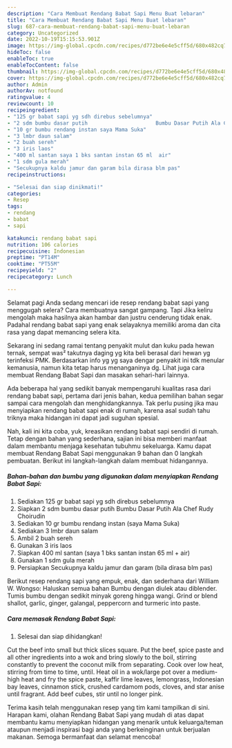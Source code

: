 ```yaml
---
description: "Cara Membuat Rendang Babat Sapi Menu Buat lebaran"
title: "Cara Membuat Rendang Babat Sapi Menu Buat lebaran"
slug: 687-cara-membuat-rendang-babat-sapi-menu-buat-lebaran
category: Uncategorized
date: 2022-10-19T15:15:53.901Z
image: https://img-global.cpcdn.com/recipes/d772be6e4e5cff5d/680x482cq70/rendang-babat-sapi-foto-resep-utama.jpg
hideToc: false
enableToc: true
enableTocContent: false
thumbnail: https://img-global.cpcdn.com/recipes/d772be6e4e5cff5d/680x482cq70/rendang-babat-sapi-foto-resep-utama.jpg
cover: https://img-global.cpcdn.com/recipes/d772be6e4e5cff5d/680x482cq70/rendang-babat-sapi-foto-resep-utama.jpg
author: Admin
authorAv: notfound
ratingvalue: 4
reviewcount: 10
recipeingredient:
- "125 gr babat sapi yg sdh direbus sebelumnya"
- "2 sdm bumbu dasar putih                      Bumbu Dasar Putih Ala Chef Rudy Choirudin"
- "10 gr bumbu rendang instan saya Mama Suka"
- "3 lmbr daun salam"
- "2 buah sereh"
- "3 iris laos"
- "400 ml santan saya 1 bks santan instan 65 ml  air"
- "1 sdm gula merah"
- "Secukupnya kaldu jamur dan garam bila dirasa blm pas"
recipeinstructions:

- "Selesai dan siap dinikmati!"
categories:
- Resep
tags:
- rendang
- babat
- sapi

katakunci: rendang babat sapi 
nutrition: 106 calories
recipecuisine: Indonesian
preptime: "PT14M"
cooktime: "PT55M"
recipeyield: "2"
recipecategory: Lunch

---
```



Selamat pagi Anda sedang mencari ide resep rendang babat sapi yang menggugah selera? Cara membuatnya sangat gampang. Tapi Jika keliru mengolah maka hasilnya akan hambar dan justru cenderung tidak enak. Padahal rendang babat sapi yang enak selayaknya memiliki aroma dan cita rasa yang dapat memancing selera kita.


Sekarang ini sedang ramai tentang penyakit mulut dan kuku pada hewan ternak, sempat was² takutnya daging yg kita beli berasal dari hewan yg terinfeksi PMK. Berdasarkan info yg yg saya dengar penyakit ini tdk menular kemanusia, namun kita tetap harus menanganinya dg. Lihat juga cara membuat Rendang Babat Sapi dan masakan sehari-hari lainnya.

Ada beberapa hal yang sedikit banyak mempengaruhi kualitas rasa dari rendang babat sapi, pertama dari jenis bahan, kedua pemilihan bahan segar sampai cara mengolah dan menghidangkannya. Tak perlu pusing jika mau menyiapkan rendang babat sapi enak di rumah, karena asal sudah tahu triknya maka hidangan ini dapat jadi suguhan spesial.


Nah, kali ini kita coba, yuk, kreasikan rendang babat sapi sendiri di rumah. Tetap dengan bahan yang sederhana, sajian ini bisa memberi manfaat dalam membantu menjaga kesehatan tubuhmu sekeluarga. Kamu dapat membuat Rendang Babat Sapi menggunakan 9 bahan dan 0 langkah pembuatan. Berikut ini langkah-langkah dalam membuat hidangannya.

<!--inarticleads1-->

##### Bahan-bahan dan bumbu yang digunakan dalam menyiapkan Rendang Babat Sapi:

1. Sediakan 125 gr babat sapi yg sdh direbus sebelumnya
1. Siapkan 2 sdm bumbu dasar putih                      Bumbu Dasar Putih Ala Chef Rudy Choirudin
1. Sediakan 10 gr bumbu rendang instan (saya Mama Suka)
1. Sediakan 3 lmbr daun salam
1. Ambil 2 buah sereh
1. Gunakan 3 iris laos
1. Siapkan 400 ml santan (saya 1 bks santan instan 65 ml + air)
1. Gunakan 1 sdm gula merah
1. Persiapkan Secukupnya kaldu jamur dan garam (bila dirasa blm pas)


Berikut resep rendang sapi yang empuk, enak, dan sederhana dari William W. Wongso: Haluskan semua bahan Bumbu dengan diulek atau diblender. Tumis bumbu dengan sedikit minyak goreng hingga wangi. Grind or blend shallot, garlic, ginger, galangal, peppercorn and turmeric into paste. 

<!--inarticleads2-->

##### Cara memasak Rendang Babat Sapi:


1. Selesai dan siap dihidangkan!

Cut the beef into small but thick slices square. Put the beef, spice paste and all other ingredients into a wok and bring slowly to the boil, stirring constantly to prevent the coconut milk from separating. Cook over low heat, stirring from time to time, until. Heat oil in a wok/large pot over a medium-high heat and fry the spice paste, kaffir lime leaves, lemongrass, Indonesian bay leaves, cinnamon stick, crushed cardamom pods, cloves, and star anise until fragrant. Add beef cubes, stir until no longer pink. 

Terima kasih telah menggunakan resep yang tim kami tampilkan di sini. Harapan kami, olahan Rendang Babat Sapi yang mudah di atas dapat membantu kamu menyiapkan hidangan yang menarik untuk keluarga/teman ataupun menjadi inspirasi bagi anda yang berkeinginan untuk berjualan makanan. Semoga bermanfaat dan selamat mencoba!
